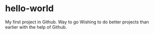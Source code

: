 # hello-world
My first project in Github. Way to go
Wishing to do better projects than earlier with the help of Github.
